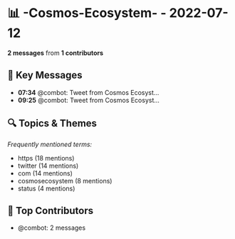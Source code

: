 # 📊 -Cosmos-Ecosystem- - 2022-07-12
**2 messages** from **1 contributors**

## 💬 Key Messages
- **07:34** @combot: [‌‌‌‌‎⁠](https://twitter.com/CosmosEcosystem/status/1546759874398371840)Tweet from Cosmos Ecosyst...
- **09:25** @combot: [‌‌‌‌‎⁠](https://twitter.com/CosmosEcosystem/status/1546787848690573314)Tweet from Cosmos Ecosyst...

## 🔍 Topics & Themes
*Frequently mentioned terms:*
- https (18 mentions)
- twitter (14 mentions)
- com (14 mentions)
- cosmosecosystem (8 mentions)
- status (4 mentions)

## 👥 Top Contributors
- @combot: 2 messages